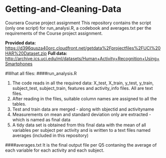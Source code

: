 # Getting-and-Cleaning-Data
Coursera Course project assignment
This repository contains the script (only one script) for run_analysi.R, a codebook and averages.txt per the requirements of the Course project assignment.

**Provided data:** https://d396qusza40orc.cloudfront.net/getdata%2Fprojectfiles%2FUCI%20HAR%20Dataset.zip
**Full data:** http://archive.ics.uci.edu/ml/datasets/Human+Activity+Recognition+Using+Smartphones

#What all files:
####run_analysis.R
1. The code reads in all the required data: X_test, X_train, y_test, y_train, subject_test, subject_train, features and activity_info files. All are text files.
2. After reading in the files, suitable column names are assigned to all the tables.
3. Test and train data are merged - along with sbjectid and activityname
4. Measurements on mean and standard deviation only are extracted - which is named as final data
5. A tidy data set is obtained from this final data with the mean of all variables per subject per activity and is written to a text files named averages (included in this repository)

####averages.txt
It is the final output file per Q5 contaning the average of each variable for each activity and each subject.
